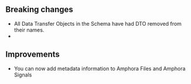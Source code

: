 ## Breaking changes

* All Data Transfer Objects in the Schema have had DTO removed from their names.
* 

## Improvements

* You can now add metadata information to Amphora Files and Amphora Signals
